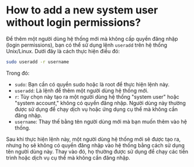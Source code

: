 # How to add a new system user without login permissions?

Để thêm một người dùng hệ thống mới mà không cấp quyền đăng nhập (login permissions), bạn có thể sử dụng lệnh `useradd` trên hệ thống Unix/Linux. Dưới đây là cách thực hiện điều đó:

```bash
sudo useradd -r username

```

Trong đó:

- `sudo`: Bạn cần có quyền sudo hoặc là root để thực hiện lệnh này.
- `useradd`: Là lệnh để thêm một người dùng hệ thống mới.
- `r`: Tùy chọn này tạo ra một người dùng hệ thống "system user" hoặc "system account," không có quyền đăng nhập. Người dùng này thường được sử dụng để chạy dịch vụ hoặc ứng dụng cụ thể mà không cần đăng nhập.
- `username`: Thay thế bằng tên người dùng mới mà bạn muốn thêm vào hệ thống.

Sau khi thực hiện lệnh này, một người dùng hệ thống mới sẽ được tạo ra, nhưng họ sẽ không có quyền đăng nhập vào hệ thống bằng cách sử dụng tên người dùng này. Thay vào đó, họ thường được sử dụng để chạy các tiến trình hoặc dịch vụ cụ thể mà không cần đăng nhập.